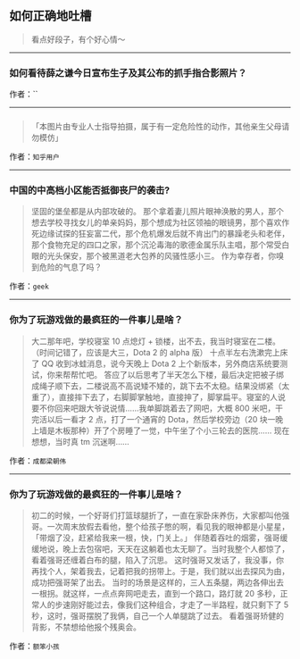## 如何正确地吐槽

> 看点好段子，有个好心情～


 
---

### 如何看待薛之谦今日宣布生子及其公布的抓手指合影照片？

> 


作者：``

---

### 

> 「本图片由专业人士指导拍摄，属于有一定危险性的动作，其他亲生父母请勿模仿」


作者：`知乎用户`

---

### 中国的中高档小区能否抵御丧尸的袭击?

> 坚固的堡垒都是从内部攻破的。
> 那个拿着妻儿照片眼神涣散的男人，那个想去学校寻找女儿的单亲妈妈，那个想成为社区领袖的眼镜男，那个喜欢作死边缘试探的狂妄富二代，那个危机爆发后就不肯出门的暴躁老头和老伴，那个食物充足的四口之家，那个沉沦毒海的歌德金属乐队主唱，那个常受白眼的光头保安，那个被黑道老大包养的风骚性感小三。
> 作为幸存者，你嗅到危险的气息了吗？


作者：`geek`

---

### 你为了玩游戏做的最疯狂的一件事儿是啥？

> 大二那年吧，学校寝室 10 点熄灯 + 锁楼，出不去，我当时寝室在二楼。（时间记错了，应该是大三，Dota 2 的 alpha 版）
> 十点半左右洗漱完上床了 QQ 收到冰蛙消息，说今天晚上 Dota 2 上个新版本，另外商店系统要测试，你来帮帮忙吧。
> 答应了以后思考了半天怎么下楼，最后决定把被子绑成绳子顺下去，二楼说高不高说矮不矮的，跳下去不太稳。结果没绑紧（太重了），直接摔下去了，右脚脚掌触地，直接抻了，脚掌扁平。寝室的人说要不你回来吧跟大爷说说情……我单脚跳着去了网吧，大概 800 米吧，干完活以后一看才 2 点，打了一个通宵的 Dota，然后学校旁边（20 块一晚上墙是木板那种）开了个房睡了一觉，中午坐了个小三轮去的医院……
> 现在想想，当时真 tm 沉迷啊……


作者：`成都梁朝伟`

---

### 你为了玩游戏做的最疯狂的一件事儿是啥？

> 初二的时候，一个好哥们打篮球腿折了，一直在家卧床养伤，大家都叫他强哥。一次周末放假去看他，整个给孩子憋的啊，看见我的眼神都是小星星，「带烟了没，赶紧给我来一根，快，门关上。」
> 伴随着吞吐的烟雾，强哥缓缓地说，晚上去包宿吧，天天在这躺着也太无聊了。当时我整个人都惊了，看着强哥还缠着白布的腿，陷入了沉思。
> 这时强哥又发话了，我没事，你再找个人，架着我去，记着把我的拐带上。于是，我们就以出去探风为由，成功把强哥架了出去。
> 当时的场景是这样的，三人五条腿，两边各伸出去一根拐。就这样，一点点奔网吧走去，直到一个路口，路灯就 20 多秒，正常人的步速刚好能过去，像我们这种组合，才走了一半路程，就只剩下了 5 秒，这时，强哥摆脱了我俩，自己一个人单腿跳了过去。
> 看着强哥矫健的背影，不禁想给他报个残奥会。


作者：`额笨小孩`